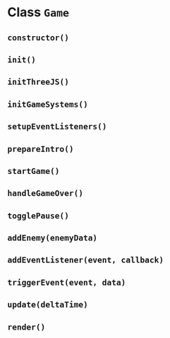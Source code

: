 # Class `Game`

## `constructor()`

## `init()`

## `initThreeJS()`

## `initGameSystems()`

## `setupEventListeners()`

## `prepareIntro()`

## `startGame()`

## `handleGameOver()`

## `togglePause()`

## `addEnemy(enemyData)`

## `addEventListener(event, callback)`

## `triggerEvent(event, data)`

## `update(deltaTime)`

## `render()`